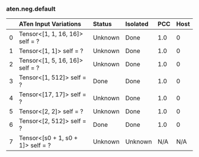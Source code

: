 ### aten.neg.default
|    | ATen Input Variations             | Status   | Isolated   | PCC   | Host   |
|---:|:----------------------------------|:---------|:-----------|:------|:-------|
|  0 | Tensor<[1, 1, 16, 16]> self = ?   | Unknown  | Done       | 1.0   | 0      |
|  1 | Tensor<[1, 1]> self = ?           | Unknown  | Done       | 1.0   | 0      |
|  2 | Tensor<[1, 5, 16, 16]> self = ?   | Unknown  | Done       | 1.0   | 0      |
|  3 | Tensor<[1, 512]> self = ?         | Done     | Done       | 1.0   | 0      |
|  4 | Tensor<[17, 17]> self = ?         | Unknown  | Done       | 1.0   | 0      |
|  5 | Tensor<[2, 2]> self = ?           | Unknown  | Done       | 1.0   | 0      |
|  6 | Tensor<[2, 512]> self = ?         | Done     | Done       | 1.0   | 0      |
|  7 | Tensor<[s0 + 1, s0 + 1]> self = ? | Unknown  | Unknown    | N/A   | N/A    |

